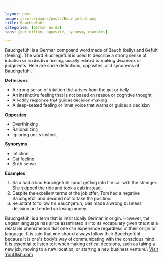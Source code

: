 ```yaml
---

layout: post
image: assets/images/posts/Bauchgefühl.png
title: Bauchgefühl
categories: [German Words]
tags: [definition, opposite, synonym, examples]

---
```


Bauchgefühl is a German compound word made of Bauch (belly) and Gefühl (feeling). The word Biuchegefühl is used to describe a strong sense of intuition or instinctive feeling, usually related to making decisions or judgments. Here are some definitions, opposites, and synonyms of Bauchgefühl.

**Definitions**
- A strong sense of intuition that arises from the gut or belly
- An instinctive feeling that is not based on reason or cognitive thought
- A bodily response that guides decision-making
- A deep-seated feeling or inner voice that warns or guides a decision

**Opposites**
- Overthinking
- Rationalizing
- Ignoring one's instinct

**Synonyms**
- Intuition
- Gut feeling
- Sixth sense

**Examples**

1. Sara had a bad Bauchgefühl about getting into the car with the stranger. She skipped the ride and took a cab instead.
2. Despite the excellent terms of the job offer, Tom had a negative Bauchgefüh and decided not to take the position. 
3. Reluctant to follow his Bauchgefüh, Dan made a wrong business decision and ended up losing money.

Bauchgefühl is a term that is intrinsically German in origin. However, the English language has since assimilated it into its vocabulary given that it is a relatable phenomenon that one can experience regardless of their origin or language. It is said that one should always follow their Bauchgefühl because it is one's body's way of communicating with the conscious mind. It is essential to listen to it when making critical decisions, such as taking a new job, moving to a new location, or starting a new business venture.\ <a id="yg-widget-0" class="youglish-widget" data-query="Bauchgefühl" data-lang="german" data-components="8412" data-auto-start="0" data-bkg-color="theme_light" data-title="How%20to%20pronounce%20Bauchgefühl%20in%20German"  rel="nofollow" href="https://youglish.com">Visit YouGlish.com</a><script async src="https://youglish.com/public/emb/widget.js" charset="utf-8"></script>